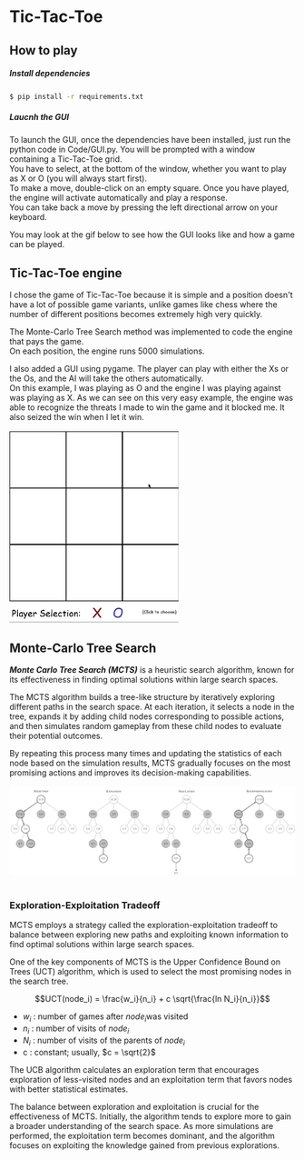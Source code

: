 # Tic-Tac-Toe
## How to play
##### Install dependencies
```sh
$ pip install -r requirements.txt
```

##### Laucnh the GUI
To launch the GUI, once the dependencies have been installed, just run the python code in Code/GUI.py. You will be prompted with a window containing a Tic-Tac-Toe grid. <br>
You have to select, at the bottom of the window, whether you want to play as X or O (you will always start first). <br>
To make a move, double-click on an empty square. Once you have played, the engine will activate automatically and play a response. <br>
You can take back a move by pressing the left directional arrow on your keyboard.

You may look at the gif below to see how the GUI looks like and how a game can be played. 

## Tic-Tac-Toe engine

I chose the game of Tic-Tac-Toe because it is simple and a position doesn't have a lot of possible game variants, unlike games like chess where the number of different positions becomes extremely high very quickly. 

The Monte-Carlo Tree Search method was implemented to code the engine that pays the game. <br>
On each position, the engine runs 5000 simulations.

I also added a GUI using pygame. The player can play with either the Xs or the Os, and the AI will take the others automatically. <br>
On this example, I was playing as O and the engine I was playing against was playing as X. As we can see on this very easy example, the engine was able to recognize the threats I made to win the game and it blocked me. It also seized the win when I let it win. </br> </br>
![gui](/assets/gif/game.gif)

## Monte-Carlo Tree Search

**_Monte Carlo Tree Search (MCTS)_** is a heuristic search algorithm, known for its effectiveness in finding optimal solutions within large search spaces. <br/>

The MCTS algorithm builds a tree-like structure by iteratively exploring different paths in the search space. At each iteration, it selects a node in the tree, expands it by adding child nodes corresponding to possible actions, and then simulates random gameplay from these child nodes to evaluate their potential outcomes.

By repeating this process many times and updating the statistics of each node based on the simulation results, MCTS gradually focuses on the most promising actions and improves its decision-making capabilities. <br/><br/>
![mcts](assets/images/mcts.png) <br/><br/>

### Exploration-Exploitation Tradeoff

MCTS employs a strategy called the exploration-exploitation tradeoff to balance between exploring new paths and exploiting known information to find optimal solutions within large search spaces.

One of the key components of MCTS is the Upper Confidence Bound on Trees (UCT) algorithm, which is used to select the most promising nodes in the search tree. 

$$UCT(node_i) = \frac{w_i}{n_i} + c \sqrt{\frac{ln N_i}{n_i}}$$ 
- $w_i$ : number of games after $node_i$was visited
- $n_i$ : number of visits of $node_i$
- $N_i$ : number of visits of the parents of $node_i$
- c : constant; usually, $c = \sqrt{2}$

The UCB algorithm calculates an exploration term that encourages exploration of less-visited nodes and an exploitation term that favors nodes with better statistical estimates.

The balance between exploration and exploitation is crucial for the effectiveness of MCTS. Initially, the algorithm tends to explore more to gain a broader understanding of the search space. As more simulations are performed, the exploitation term becomes dominant, and the algorithm focuses on exploiting the knowledge gained from previous explorations.
